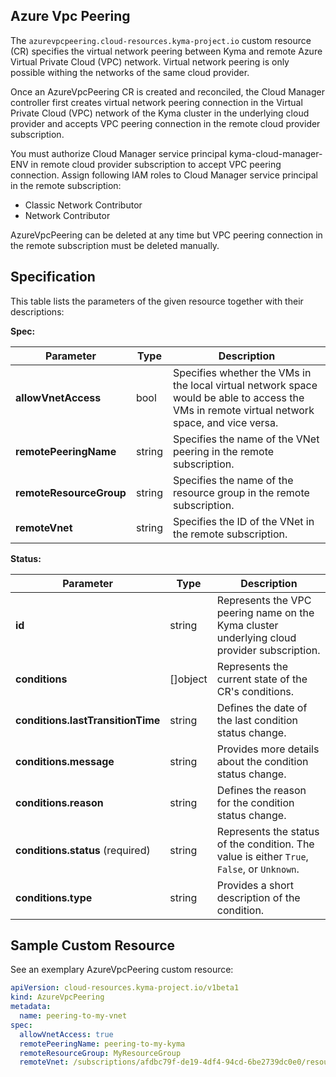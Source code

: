 ## Azure Vpc Peering


The `azurevpcpeering.cloud-resources.kyma-project.io` custom resource (CR) specifies the virtual network peering between 
Kyma and remote Azure Virtual Private Cloud (VPC) network. Virtual network peering is only possible withing the networks
of the same cloud provider.



Once an AzureVpcPeering CR is created and reconciled, the Cloud Manager controller first creates virtual network peering 
connection in the Virtual Private Cloud (VPC) network of the Kyma cluster in the underlying cloud provider and accepts
VPC peering connection in the remote cloud provider subscription.

You must authorize Cloud Manager service principal kyma-cloud-manager-ENV in remote cloud provider subscription to
accept VPC peering connection. Assign following IAM roles to Cloud Manager service principal in the remote subscription: 
* Classic Network Contributor
* Network Contributor

AzureVpcPeering can be deleted at any time but VPC peering connection in the remote subscription must be deleted
manually.

## Specification <!-- {docsify-ignore} -->


This table lists the parameters of the given resource together with their descriptions:

**Spec:**

| Parameter               | Type   | Description                                                                                                                                   |
|-------------------------|--------|-----------------------------------------------------------------------------------------------------------------------------------------------|
| **allowVnetAccess**     | bool   | Specifies whether the VMs in the local virtual network space would be able to access the VMs in remote virtual network space, and vice versa. |
| **remotePeeringName**   | string | Specifies the name of the VNet peering in the remote subscription.                                                                            |
| **remoteResourceGroup** | string | Specifies the name of the resource group in the remote subscription.                                                                          |
| **remoteVnet**          | string | Specifies the ID of the VNet in the remote subscription.                                                                                      |

**Status:**

| Parameter                         | Type       | Description                                                                                 |
|-----------------------------------|------------|---------------------------------------------------------------------------------------------|
| **id**                            | string     | Represents the VPC peering name on the Kyma cluster underlying cloud provider subscription. |
| **conditions**                    | \[\]object | Represents the current state of the CR's conditions.                                        |
| **conditions.lastTransitionTime** | string     | Defines the date of the last condition status change.                                       |
| **conditions.message**            | string     | Provides more details about the condition status change.                                    |
| **conditions.reason**             | string     | Defines the reason for the condition status change.                                         |
| **conditions.status** (required)  | string     | Represents the status of the condition. The value is either `True`, `False`, or `Unknown`.  |
| **conditions.type**               | string     | Provides a short description of the condition.                                              |


## Sample Custom Resource <!-- {docsify-ignore} -->

See an exemplary AzureVpcPeering custom resource:

```yaml
apiVersion: cloud-resources.kyma-project.io/v1beta1
kind: AzureVpcPeering
metadata:
  name: peering-to-my-vnet
spec:
  allowVnetAccess: true
  remotePeeringName: peering-to-my-kyma
  remoteResourceGroup: MyResourceGroup
  remoteVnet: /subscriptions/afdbc79f-de19-4df4-94cd-6be2739dc0e0/resourceGroups/WestEurope/providers/Microsoft.Network/virtualNetworks/MyVnet
```
